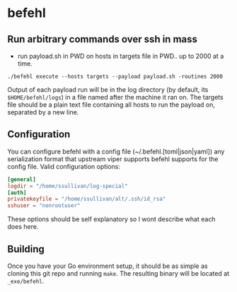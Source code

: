 # befehl
## Run arbitrary commands over ssh in mass

- run payload.sh in PWD on hosts in targets file in PWD.. up to 2000 at a time.

`./befehl execute --hosts targets --payload payload.sh -routines 2000`

Output of each payload run will be in the log directory (by default, its `$HOME/befehl/logs`) in a file named after the machine it ran on.
The targets file should be a plain text file containing all hosts to run the payload on, separated by a new line.

## Configuration

You can configure befehl with a config file (~/.befehl.[toml|json|yaml]) any serialization format that upstream viper supports befehl supports for the config file. Valid configuration options:

```toml
[general]
logdir = "/home/ssullivan/log-special"
[auth]
privatekeyfile = "/home/ssullivan/alt/.ssh/id_rsa"
sshuser = "nonrootuser"
```

These options should be self explanatory so I wont describe what each does here.

## Building

Once you have your Go environment setup, it should be as simple as cloning this git repo and running `make`. The resulting binary will be located at `_exe/befehl`.
